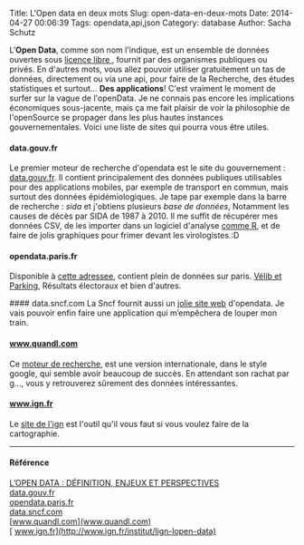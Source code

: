 Title: L'Open data en deux mots
Slug: open-data-en-deux-mots
Date: 2014-04-27 00:06:39
Tags: opendata,api,json
Category: database
Author: Sacha Schutz

<!-- <p class="img-header">
    <img src="../images/post2/header.jpg">
</p> -->

L'**Open Data**, comme son nom l'indique, est un ensemble de données ouvertes sous [licence libre ](http://fr.wikipedia.org/wiki/Open_Database_License), fournit par des organismes publiques ou privés. En d'autres mots, vous allez pouvoir utiliser gratuitement un tas de données, directement ou via une api, pour faire de la Recherche, des études statistiques et surtout... **Des applications**! 
C'est vraiment le moment de surfer sur la vague de l'openData. Je ne connais pas encore les implications économiques sous-jacente,  mais ça me fait plaisir de voir la philosophie de l'openSource se propager dans les plus hautes instances gouvernementales. Voici une liste de sites qui pourra vous être utiles.

#### data.gouv.fr
Le premier moteur de recherche d'opendata est le site du gouvernement : [data.gouv.fr](http://www.data.gouv.fr/). Il contient principalement des données publiques utilisables pour des applications mobiles, par exemple de transport en commun,  mais surtout des données épidémiologiques. Je tape par exemple dans la barre de recherche : *sida* et j'obtiens plusieurs *base de données*, Notamment les causes de décès par SIDA de 1987 à 2010. Il me suffit de récupérer mes données CSV, de les importer dans un logiciel d'analyse [comme R](http://www.r-project.org/), et de faire de jolis graphiques pour frimer devant les virologistes.:D

#### opendata.paris.fr
Disponible à [cette adressee](http://opendata.paris.fr/explore/), contient plein de données sur paris. [Vélib et Parking](http://opendata.paris.fr/explore/dataset/mobilierstationnementparis2011/?tab=table),  Résultats électoraux et bien d'autres. 

#### data.sncf.com
La Sncf fournit aussi un [jolie site web](http://data.sncf.com/) d'opendata. Je vais pouvoir enfin faire une application qui m’empêchera de
 louper mon train.

#### www.quandl.com
Ce [moteur de recherche](http://www.quandl.com), est une version internationale, dans le style google, qui semble avoir beaucoup de succès.  En attendant son rachat par g..., vous y retrouverez sûrement des données intéressantes. 

#### www.ign.fr
Le [site de l'ign](http://www.ign.fr/institut/lign-lopen-data) est l'outil qu'il vous faut si vous voulez faire de la cartographie. 


* * *

#### Référence
[L’OPEN DATA : DÉFINITION, ENJEUX ET PERSPECTIVES](http://lecubevert.fr/open-data-definitions-enjeux-et-perspectives/)   
[data.gouv.fr](http://www.data.gouv.fr/)  
[opendata.paris.fr](http://opendata.paris.fr/explore/)  
[data.sncf.com](http://data.sncf.com/)  
[www.quandl.com](www.quandl.com)  
[ www.ign.fr](http://www.ign.fr/institut/lign-lopen-data)   






